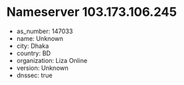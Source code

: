 # Nameserver 103.173.106.245

* as_number: 147033
* name: Unknown
* city: Dhaka
* country: BD
* organization: Liza Online
* version: Unknown
* dnssec: true

